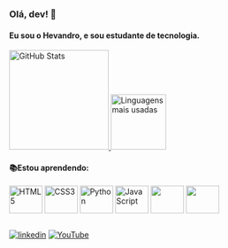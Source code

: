 <!--
### Olá, dev! 👋
Eu sou o Hevandro.



**hevandrohelio/hevandrohelio** is a ✨ _special_ ✨ repository because its `README.md` (this file) appears on your GitHub profile.

Here are some ideas to get you started:

- 🔭 Atualmente eu não trabalho (procurando primeiro emprego)
- 📚 Estou aprendendo Desenvolvimento Web e Python
- 🌐 Sei programar em:
-->
<h3>Olá, dev! 👋</h3>
<h4>Eu sou o Hevandro, e sou estudante de tecnologia.</h4>
<div>
    <a href="https://github.com/hevandrohelio">
    <img height="180em" src="https://github-readme-stats.vercel.app/api?username=hevandrohelio&show_icons=true&theme=tokyonight" alt="GitHub Stats"&include_all_commits=true&count_private=true">
    <img height="100em" src="https://github-readme-stats.vercel.app/api/top-langs/?username=hevandrohelio&layout=compact&langs_count=7&theme=tokyonight" alt="Linguagens mais usadas"></a>
</div>
<h4>📚Estou aprendendo: </h4>
<div style="display: inline-block";>
    <img align="center" height="50" width="60" src="https://cdn.jsdelivr.net/gh/devicons/devicon/icons/html5/html5-original.svg" alt="HTML5">
    <img align="center" height="50" width="60" src="https://cdn.jsdelivr.net/gh/devicons/devicon/icons/css3/css3-original-wordmark.svg" alt="CSS3">
    <img align="center" height="50" width="60" src="https://cdn.jsdelivr.net/gh/devicons/devicon/icons/python/python-original.svg" alt="Python">
    <img align="center" height="50" width="60" src="https://cdn.jsdelivr.net/gh/devicons/devicon/icons/javascript/javascript-original.svg" alt="JavaScript">
    <img align="center" height="50" width="60" src="https://cdn.jsdelivr.net/gh/devicons/devicon/icons/unity/unity-original.svg" />
    <img align="center" height="50" width="60" src="https://cdn.jsdelivr.net/gh/devicons/devicon/icons/csharp/csharp-original.svg" />
</div>


##


<div>
  <a href="https://www.linkedin.com/in/hevandro-hélio-farcioli-rego-0268261b9/" target="_blank"><img src="https://img.shields.io/badge/LinkedIn-0077B5?style=for-the-badge&logo=linkedin&logoColor=white" alt="linkedin"></a>
  <a href="https://www.youtube.com/c/HevandroMegaPlayer" target="_blank"><img src="https://img.shields.io/badge/YouTube-FF0000?style=for-the-badge&logo=youtube&logoColor=white" alt="YouTube"></a>
</div>
